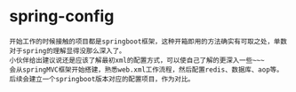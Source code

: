 # spring-config
    开始工作的时候接触的项目都是springboot框架，这种开箱即用的方法确实有可取之处，单数对于spring的理解显得没那么深入了。
    小伙伴给出建议说还是应该了解最初xml的配置方式，可以使自己了解的更深入一些~~~
    会从springMVC框架开始搭建，熟悉web.xml工作流程，然后配置redis、数据库、aop等。
    后续会建立一个springboot版本对应的配置项目，作为对比。
